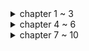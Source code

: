 <details>
<summary>chapter 1 ~ 3</summary>
<div markdown="1">

* **Java 8에서의 변화**
  * 함수형 프로그래밍 도입
  * 멀티코어 하드웨어 등장에 따른 병렬성 지원
  * 더욱 간결한 코드
  * **스트림 처리**
    * 파이프라인을 이용해 병렬적으로 데이터를 처리할 수 있음
    * 스레드라는 복잡한 작업을 사용하지 않으면서 공짜로 병렬성을 얻을 수 있음
    * 내부 반복으로 가독성과 간소화 지원
  * **코드 전달 기법**
    * 동작 파라미터화
    * 람다와 메소드를 일급 객체로 취급함
  * **인터페이스의 default 메소드**
    * 최근들어 외부에서 만들어진 컴포넌트를 이용해 시스템을 구축하는 경향이 있음
    * 예를 들어, 오픈소스를 끌어다 입맛에 맞게 수정해 사용하는 경우
    * 하지만 이런 경우, 상위 인터페이스에 메소드를 추가하기 위해서는 그 인터페이스를 구현하는 모든 클래스에 메소드를 오버라이딩 해야 함
    * default 메소드를 도입함으로써 이런 현상을 방지할 수 있음
    * 하지만 "다이아몬드 상속" 이슈가 발생할 수 있음
* **동작 파라미터화**
  * 어떻게 실행할 것인지 결정하지 않은 코드 블록을 의미함
  * 잦은 변화에 유연한 대처가 가능함
  * 요약하자면 인터페이스를 파라미터로 넘기는 것 - 3가지 방법
    * 파라미터에 익명 클래스를 이용 - 코드의 불필요한 장황함이 발생
    * **람다 함수 이용**
    * **메소드 참조 이용**
* **람다**
  * 함수형 인터페이스가 파라미터인 경우, 람다 함수로 대체 가능
  `Predicate<Integer> predicate = (Integer i) -> i % 2 == 0;`
  * 함수형 인터페이스는 default로 구현되지 않은 단 하나의 추상 메서드를 가지는 인터페이스
  * 활용 예제 - 초기화 코드와 마무리 코드가 작업 코드를 감싸고 있는 **실행 어라운드 패턴**에 람다 적용
    ```
      public String processFile() throws IOException {
       try (BufferedReader br = 
              new BufferedReader(new FileReader("data.txt"))) {
                 return br.readLine();
              }
       }
    ```
    * 이 경우, 파일에서 단 한 줄만 읽을 수 있고, 두 줄을 읽어야 한다면 함수 자체를 수정해야 함
    * 다음과 같이 람다를 이용해 문제를 해결할 수 있음
    ```
       public interface BufferedReaderProcessor {
           String process(BufferedReader br) throws IOException;
       }
       
       public String processFile(BufferedReaderProcessor p) throws IOException {
           try (BufferedReader br = new BufferedReader(new FileReader("data.txt"))) {
                return p.process(br);
           }
       }
       
       String oneLine = processFile((BufferedReader br) -> br.readLine());
       String twoLines = processFile((BufferedReader br) -> br.readLine() + br.readLine());
    ```
    * 이런 식으로 람다를 사용해 유지보수에 용이한 코드를 작성할 수 있음
    * 이 때 람다는 예외를 던지는 것을 허용하지 않음 -> 예외를 던지게 하려면 예외를 던지는 함수형 인터페이스를 정의하거나 try/catch 블럭으로 감싸야 함
  * 람다의 형식 검사는 파라미터와 리턴 타입으로 이루어짐 -> 함수형 인터페이스의 추상 메소드와 일치해야 함
    * 하지만 다음 예와 같이 함수 디스크립터로 구분할 수 없는 경우가 있을 수 있다
    ```
    public void execute(Runnable runnable) { runnable.run(); }
    public void execute(Action<T> action) { action.act(); }
    
    @FunctionalInterfacee interface Action { void act(); }
    ```
    * 이 경우, `execute((Action) ()->System.out.println("Action"));`과 같은 방법으로 어떤 메소드를 호출할 지 명확히 할 수 있다
    * 함수 디스크립터에서 리턴 타입이 void인 경우, 람다 바디에 일반 표현식이 있다면 리턴 타입과 무관하게 호환된다
      * `Consumer<String> consumer = (String str) -> list.add(str);`에서 list.add는 boolean을 리턴하지만 람다 바디에 일반 표현식이 있으므로 리턴 타입이 void인 Consumer과 호환된다
  * 람다에서 파라미터로 넘겨진 변수 외에도 지역 변수도 사용 가능, 다만 해당 변수가 명시적으로 final이거나 final처럼 사용되어야 한다 -> read만 가능
    1. 각 요청마다 스레드풀의 스레드를 할당하는 스프링 MVC 구조를 예로 들면, 요청 A에 의해 스레드가 할당되었고, 서비스 클래스에서 비즈니스 로직 실행을 위해 지역변수를 하나 할당함
    2. 이 때, 메일을 보내는 작업을 위해 별도의 스레드를 생성해 병렬로 작업을 수행하려 함
    3. 메일을 보내는 스레드에서 서비스 클래스의 지역변수를 참조함(참조할 수 있다고 가정)
    4. 하지만 메일을 보내는 스레드가 서비스 클래스의 지역변수를 참조하려할 때 비즈니스 로직 수행을 마치고 해당 요청 A에 대한 스레드가 다시 풀에 반환되었다면?
    5. 이런 문제를 방지하기 위해 원래 변수에 접근을 허용하는 것이 아니라 복사본을 제공함 -> 따라서 불변적으로 사용돼야 함 
* **메소드 참조**
  * 특정 메소드만을 호출하는 람다의 축약형
  * 람다를 대체해 함수형 인터페이스에 대입 가능
</div>
</details>

<details>
<summary>chapter 4 ~ 6</summary>
<div markdown="1">

* **Stream**
  * Java 8에 추가된 기능
  * 선언형으로 컬렉션을 처리할 수 있음
    * Java 8 이전에는 명령형으로 컬렉션을 처리해야 했음 
    * 뭔가를 하려면 처음부터 끝까지 모든 작업을 일일히 선언해야 했음
    ```
    List<Dish> lowCaloricDishes = new ArrayList<>();
    for(Dish dish : dishes) {
      if(dish.getCalorie() < 400) {
        lowCaloricDishes.adD(dish);
      }
    }
    ```
    * Stream을 이용하면 명령형과 달리 how가 아니라 what에 집중할 수 있음
    ```
    List<Dish> lowCaloricDishes = dishes.stream()
                                        .filter(dish -> dish.getCalorie() < 400)
                                        .collect(toList());
    ```
    * 이로 인한 소프트웨어공학적 이득을 취할 수 있음
  * 멀티스레드 코드를 직접 구현하지 않고 병렬적으로 처리할 수 있음
  * 2가지 중요 특성
    * 파이프라이닝
      * 스트림 연산은 스트림 연산끼리 연결해 파이프라인을 구성할 수 있도록 스트림 자신을 반환함
      * 빌더 패턴과 유사한 형식으로 중간 연산을 이용해 데이터를 가공하고 최종 연산으로 결과물을 반환하는 형식
      * 이로 인해 laziness, short-circuiting과 같은 최적화도 얻을 수 있음
      * laziness: 이론상 요구할 때만 값을 계산함, 모든 값을 메모리에 올리는 컬렉션과의 차이
      * short-circuit: 모든 stream을 처리하지 않아도 결과를 반환하는 것, allMatch, findFirst 등의 중간 연산으로 가능 
    * 내부 반복
      * 명시적으로 반복자를 사용하는 컬렉션과 달리 알아서 반복을 처리하고 스트림 값을 저장해주는 내부 반복을 사용함
      * 즉, 추상화
      ```
      for(Integer i : Integers) { ... } // 외부 반복
      Integers.stream().map(i -> i + 2).collect(toList()) // 내부 반복
      ```
  * stream의 parallelStream을 이용하는 것으로 간단히 기존 stream에 병렬성을 더할 수 있음
    * 이 때, 각 연산의 내부적인 상태를 고려해야 함
    * map, filter와 같은 연산의 경우, 입력 스트림에서 각 요소를 받아 0 또는 결과를 출력 스트림으로 보냄
    * 일반적으로 이런 연산은 내부적인 상태를 가지지 않는 stateless 연산임
    * 반면 reduce, sum, max와 같은 연산은 중간 연산의 값을 기록할 내부 상태가 필요함
    * 외에도 sorted, distinct와 같은 연산은 작업을 위해 모든 요소를 기록해야 하고, 요소가 버퍼에 추가돼 있어야 함
    * 이런 연산은 stateful 연산

  * reduce와 같은 최종 연산을 통해 stream을 원하는 형태의 데이터로 변환할 수 있음
    * 기본적으로 stream API에 정의된 reduce, sum과 같은 메소드 외에 Collectors 인터페이스를 이용할 수 있음
    * Collectors.groupingBy, partitioningBy, counting, maxBy, minBy, reducing 등 여러가지 메소드 존재
    
  * Collector 인터페이스는 다음과 같음
    ```
      public interface Collector<T, A, R> {
        Supplier<A> supplier();
        Biconsumer<A, T> accumulator();
        Function<A, R> finisher();
        BinaryOperator<A> combiner();
        Set<Characteristics> characteristics();
      }
    ```
    * T는 수집될 스트림 항목의 제네릭 형식
    * A는 수집 과정에서 중간 결과를 누적하는 객체의 형식
    * R는 연산 결과를 나타내는 객체의 형식
    * 예를 들어, 모든 요소를 List<T>로 수집하는 toListCollector<T>를 구현할 수 있음
    ```
      public class ToListCollector<T> implements Collector<T, List<T>, List<T>>
    ```
    * supplier()는 빈 결과로 이루어진 Supplier를 반환해야 함
      * 수집 과정에서 사용할 비어있는 누적자를 만들기 위한 함수
      * ToListCollector의 경우, Supplier를 다음과 같이 정의할 수 있음
    ```
      // Supplier<A> -> Supplier<List<T>>
      public Supplier<List<T>> supplier() {
        return () -> new ArrayList<T>();
      }
    ```
    * accumulator()는 리듀싱 연산을 수행하는 함수를 반환함
      * 스트림에서 n번째 요소를 탐색할 때, 누적자와 해당 요소를 함수에 적용함
      * ToListCollector의 경우, 다음과 같이 정의할 수 있음
    ```
      public Biconsumer<List<T>, T> accumulator() {
        return (list, item) -> list.add(item);
      }
    ```
    * finisher()는 스트림 탐색을 끝내고 누적자 객체를 최종 결과로 변환할 함수를 반환함
      * ToListCollector의 경우, 누적자가 곧 결과이므로 다음과 같이 정의할 수 있음
    ```
      public Function<List<T>, List<T>> finisher() {
        return Function.identity();
      }
    ```
    * 위 3가지 메소드로 구현한 Collector의 동작은 다음과 같다
    ```
      start - collector.supplier().get();
      while(!stream.empty()) - T next; collector.accumulator().accept(accumulator, next);
      finish - return collector.finisher().apply(accumulator);
    ```
    * combiner()는 스트림의 서로 다른 서브파트를 병렬로 처리할 때 누적자가 각 서브파트의 결과를 어떻게 처리할지 정의함
      * combiner()를 사용하는 과정은 다음과 같음
        1. 스트림을 2개의 서브파트로 분할
        2. 각 서브파트가 충분히 작은 스트림이 될 때까지 반복
        3. 각 서브파트를 supplier(), accumulator(), finisher()를 이용해 병렬로 처리
        4. 처리된 각 서브파트의 결과를 combiner()로 **병렬로** 합치기
        5. finisher()를 이용해 최종 결과로 변환
      * ToListCollector의 경우 다음과 같이 정의할 수 있음
    ```
      public BinaryOperator<List<T>> combiner(){
        return (list1, list2) -> {
          list1.addAll(list2);
          return list1;
        }
      }
    ```
    * characteristic()의 경우, Characteristics 타입의 불변 Set를 반환함
      * Characteristics는 스트림을 병렬로 리듀스할 건지, 병렬로 리듀스한다면 어떤 최적화를 선택해야 할지 힌트를 제공함
      * UNORDERED - 리듀싱의 결과는 스트림 요소의 방문 순서나 누적 순서에 영향을 받지 않는다
      * CONCURRENT - 다중 스레드에서 accumulator 함수를 동시에 호출할 수 있고 이 Collector는 스트림의 병렬 리듀싱을 수행할 수 있다
      * IDENTITY_FINISH - finisher()가 반환하는 함수는 단순히 identity()를 적용하므로 이를 생략할 수 있다, 즉 누적자를 결과로 그대로 사용 가능
</div>
</details>

<details>
<summary>chapter 7 ~ 10</summary>
<div markdown="1">

* **병렬 스트림**
  *  ```parallelStream```을 이용하거나 기존 스트림에 ```parallel()```을 추가함으로써 병렬 스트림을 사용할 수 있음
  *  내부적으로 ```ForkJoinPool```을 사용함
  *  병렬 스트림 사용이 항상 성능의 향상으로 이어지지는 않음
  *  ```
     Stream.iterate(1L, i -> i + 1).limit(N).reduce(0:, Long::max); 
     ```
     *  해당 코드를 병렬로 실행한 결과와 순차적 방법을 이용한 결과는 N = 10,000,000일 때 대략 200배 정도 for문이 빨랐고 순차 스트림의 경우 대략 5배 빨랐음
     *  원인으로 2가지를 지목할 수 있음
       1. iterate로 박싱된 객체가 생성되므로 Long::max를 수행하기 위해 언박싱을 해야 함
       2. **reduce가 실행될 시점에 전체 숫자 리스트가 준비되지 않음**
          * iterate는 본질적으로 순차적임 -> 처음 seed 값에 일정 값을 더하는 식으로 실행됨
          * 따라서 스트림을 병렬로 수행하기 위한 데이터 분할을 제대로 수행할 수 없고 스레드를 할당하는 오버헤드만 증가함
          * 일반 for문은 순차, 병렬 스트림은 순차(iterate) + reduce(스레드 할당 + 순차(Long::max))    
  *  여러 스레드가 동시에 연산을 수행하므로 race condition에도 유의해야함
  *  이런 문제를 해결하기 위해 기본형 특화 스트림을 사용하는 것도 고려할 수 있음 -> 박싱 비용 X
  *  ```findFirst()```와 같은 요소의 순서에 영향을 받는 연산 또한 병렬 스트림에서의 성능이 나쁨
  *  적절한 자료구조를 사용하는 것도 중요함
     * ex. ArrayList가 LinkedList보다 효율적으로 분할됨 -> LinkedList 탐색 시간복잡도 O(n), ArrayList O(1)
     * ArrayList, Intstream.range -> excellent / HashSet, TreeSet -> good / LinkedList, Stream.iterate -> bad
  *  파이프라인의 중간에서 스트림의 특성 변화도 병렬 실행에 영향을 미침 -> filter와 같은 연산은 스트림의 길이을 예측할 수 없게 만듦 -> 효율적인 분할 X
  *  병렬 실행 후, 병합 과정의 비용 또한 고려해야함 -> 병합 과정이 비싸면 병렬 실행의 성능이 상쇄될 수 있음
  *  내부적으로 Fork/Join 프레임워크를 이용해 구현되어 있음
  *  **Spliterator**를 이용해 스트림을 병렬로 분할하고, 분할 기준을 정의할 수 있음
 
* **Fork/Join 프레임워크**
  *  병렬화할 수 있는 작업을 서브태스크로 분할해 처리하고 각 결과를 합쳐 전체 결과 도출
  *  서브태스크를 스레드풀(ForkJoinPool)의 스레드의 분산 할당하는 ExecutorService를 implement함
  *  RecursiveTask<R>의 서브클래스를 정의하고 compute 메소드를 오버라이딩 해야함
  *  compute 메소드는 기존의 태스크를 더 이상 분할할 수 없을 때까지 서브태스크로 쪼개고, 서브태스크의 결과를 합침
  *  ex. 배열의 요소의 합을 구하는 클래스
    ```
       public class ForkJoinSumCalc extends RecursiveTask<Long> {
       private final long[] nums;
       private final int start;
       private final int end;
       public static final long THRESHOLD = 10_000;

       public ForkJoinSumCalc(long[] nums) {
           this(nums, 0, nums.length);
       }

       private ForkJoinSumCalc(long[] nums, int start, int end) {
           this.nums = nums;
           this.start = start;
           this.end = end;
       }
       @Override
       protected Long compute() {
           int length = end - start;

           if(length <= THRESHOLD) {
               return count(nums);
           }

           ForkJoinSumCalc leftTask = new ForkJoinSumCalc(nums, start, start + length / 2);
           leftTask.fork();

           ForkJoinSumCalc rightTask = new ForkJoinSumCalc(nums, start + length / 2, end);
           // 2개의 서브태스크 모두 fork를 사용하지 않는 이유로는 스레드 재사용(todo: why?)
  
           Long rightRes = rightTask.compute();
           Long leftRes = leftTask.join();
           // join()을 실행하면 leftTask가 모두 완료될 때까지 block됨 ->  join()을 나중에 호출

           return rightRes + leftRes;
       }

       private long count(long[] nums) {
           long res = 0;
           for(int i = start; i < end; i++) {
               res += num[i];
           }

           return res;
       }
   }

   public static long forkJoinSum(long n) {
       long[] num = LongStream.rangeClosed(1,n).toArray();
       return new ForkJoinPool().invoke(new ForkJoinSumCalc(num));
       // 일반적으로는 ForkJoinPool을 Singleton으로 생성
       // ForkJoinPool이 아니라 task에도 invoke 메소드가 존재함
       // ForkJoinPool.invoke로 실행해야 스레드풀의 Worker Thread를 할당받는 것을 보장할 수 있음
   }
    ```
   *  Fork/Join을 이용한 병렬 실행이 순차 실행보다 항상 빠른 것은 아님
   *  서브태스크가 작업울 수행하는 시간이 새로운 서브태스크를 fork하는 시간보다 길어야 함
   *  **작업 훔치기**를 통해 각 스레드에 서브태스크를 공정하게 분할함
      *   각 스레드는 자신에게 할당된 태스크를 모두 완료하면 다른 스레드의 큐에서 태스크를 가져와 수행함
    
</div>
</details>
